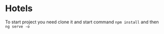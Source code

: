 # Hotels

To start project you need clone it and start command 
`npm install`
and then
`ng serve -o`